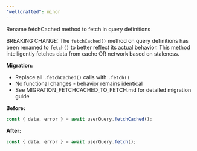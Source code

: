 ```yaml
---
"wellcrafted": minor
---
```


Rename fetchCached method to fetch in query definitions

BREAKING CHANGE: The `fetchCached()` method on query definitions has been renamed to `fetch()` to better reflect its actual behavior. This method intelligently fetches data from cache OR network based on staleness.

**Migration:**
- Replace all `.fetchCached()` calls with `.fetch()`
- No functional changes - behavior remains identical
- See MIGRATION_FETCHCACHED_TO_FETCH.md for detailed migration guide

**Before:**
```typescript
const { data, error } = await userQuery.fetchCached();
```

**After:**
```typescript
const { data, error } = await userQuery.fetch();
```